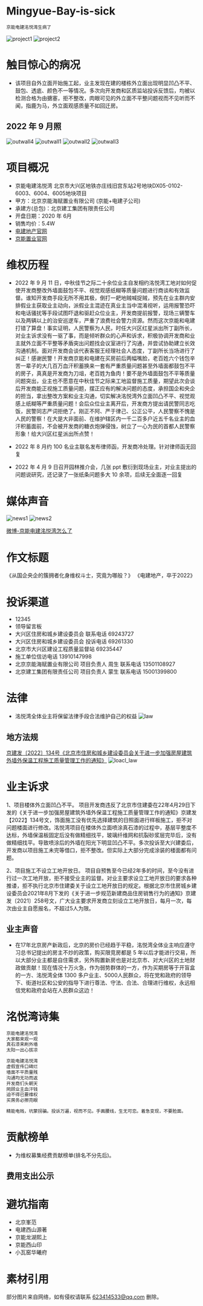 # Mingyue-Bay-is-sick
```java
京能电建洺悦湾生病了
```

![project1](image/project/project1.png)
![project2](image/project/project2.png)

# 触目惊心的病况


 - 该项目自外立面开始施工起，业主发现在建的楼栋外立面出现明显凹凸不平、鼓包、透底、颜色不一等情况。多次向开发商和区质监站投诉反馈后，均被以检测合格为由搪塞，拒不整改，肉眼可见的外立面不平整问题视而不见听而不闻，指鹿为马，外立面观感质量不如回迁房。


## 2022 年 9 月照  
![outwall4](image/exterior_wall/2022_09/WechatIMG1703.jpeg)
![outwall1](image/exterior_wall/2022_09/WechatIMG3453.jpeg)
![outwall2](image/exterior_wall/2022_09/WechatIMG3451.jpeg)
![outwall3](image/exterior_wall/2022_09/WechatIMG207.jpeg)




# 项目概况
- 京能电建洺悦湾
    北京市大兴区地铁亦庄线旧宫东站2号地块DX05-0102-6003、6004、6005地块项目
- 甲方：北京京能海赋置业有限公司  (京能+电建子公司)
- 承建方(总包)：北京建工集团有限责任公司    
- 开盘日期：2020 年 6月 
- 销售均价：5.4W
- [电建地产官网](http://fdc.powerchina.cn/)
- [京能置业官网](http://beh-zy.com/)

# 维权历程
-    2022 年 9 月 11 日，中秋佳节之际二十余位业主自发相约洺悦湾工地对如何促使开发商整改外墙面鼓包不平、视觉观感纸糊等质量问题进行商谈和有效监督。谁知开发商手段无所不用其极，倒打一耙地贼喊捉贼，预先在业主群内安排假业主获取业主动向，派假业主混迹在真业主当中混淆视听，运用报警恐吓和电话骚扰等手段试图吓退和驱赶众位业主，开发商提前报警，现场三辆警车以及两辆以上的治安巡逻车，严重了浪费社会警力资源。然而这次京能和电建打错了算盘！事实证明，人民警察为人民，时任大兴区红星派出所丁副所长，对业主诉求没有一驱了事，而是倾听群众的心声和诉求，积极协调开发商和业主就外立面不平整等矛盾突出问题找会议室进行了沟通，并尝试协助建立长效沟通机制。面对开发商会谈代表客服王经理社会人态度，丁副所长当场进行了纠正！感谢民警！开发商京能和电建在买房前后两幅嘴脸，老百姓六个钱包辛苦一辈子的大几百万血汗积蓄换来一套有严重质量问题甚至外墙面都鼓包不平的房子，真真是开发商为刀俎，老百姓为鱼肉！要不是外墙面鼓包不平等质量问题突出，业主也不愿意在中秋佳节之际来工地监督施工质量，期望此次会谈后开发商能正视施工质量问题，摆正应有的解决问题的态度，承担国企和央企的担当，拿出整改方案和业主沟通，切实解决洺悦湾外立面凹凸不平、视觉观感上纸糊等严重质量问题！会后众位业主离开后，开发商方提出请民警同志吃饭，民警同志严词拒绝了。刚正不阿、严于律己、公正公平，人民警察不愧是人民的警察！在大是大非面前、在维护辖区内一千二百多户近五千名业主的血汗积蓄面前，不会被开发商的糖衣炮弹侵蚀，树立了一心为民的首都人民警察形象！给大兴区红星派出所点赞！

- 2022 年 8 月约 100 名业主联名发布律师函，开发商冷处理。针对律师函无回复
- 2022 年 4 月 9 日召开园林推介会，几张 ppt 敷衍到现场业主，对业主提出的问题说研究，还记录了一张纸条问题多大 10 余项，后续无全面逐一回复


# 媒体声音
![news1](image/news/weibo1.png)
![news2](image/news/weibo2.png)

[微博-京能电建洺悦湾怎么了](https://m.weibo.cn/u/3939078745?from=10C9095010&wm=9006_2001&sourceType=weixin)

# 作文标题
《从国企央企的簇拥者化身维权斗士，究竟为哪般？》
《电建地产，卒于2022》


# 投诉渠道
- 12345
- 领导留言板
- 大兴区住房和城乡建设委员会 联系电话 69243727 
- 大兴区住房和城乡建设委员会 投诉电话 69261330
- 北京市大兴区建设工程质量监督站 69235447
- 施工单位信访电话 13910147998
- 北京京能海赋置业有限公司 项目负责人 周生 联系电话 13501108927 
- 北京建工集团有限责任公司 项目负责人 蒙生 联系电话 15001399800

# 法律
- 洺悦湾全体业主将保留法律手段合法维护自己的权益
![law](image/other/lawletter.png)

## 地方法规
[京建发〔2022〕134号《北京市住房和城乡建设委员会关于进一步加强房屋建筑外墙外保温工程施工质量管理工作的通知》](http://zjw.beijing.gov.cn/bjjs/gcjs/tzgg36/325818509/index.shtml)
![loacl_law](image/other/local_law.png)

# 业主诉求
1、项目楼体外立面凹凸不平。
项目开发商违反了北京市住建委在22年4月29日下发的《关于进一步加强房屋建筑外墙外保温工程施工质量管理工作的通知》京建发【2022】134号文，饰面施工没有优先选择建筑的日照面进行样板施工，拒不对问题楼面进行修改。洺悦湾项目在楼体外立面喷涂真石漆的过程中，基层平整度不达标，外墙保温板固定后没有做精细找平，玻璃纤维网和抗裂砂浆层完毕后，没有做精细找平。导致喷涂后的外墙在阳光下明显凹凸不平。多次投诉至大兴建委后，开发商以项目施工未完等借口，拒不整改。但实际上大部分完成涂装的楼面都有问题。

2、项目施工不设立工地开放日。
项目自预售至今已经2年多的时间，至今没有进行过一次工地开放，拒不接受业主的监督。对业主要求设立工地开放日的要求各种推诿，拒不执行北京市住建委关于设立工地开放日的规定。根据北京市住房城乡建设委员会2021年8月下发的《关于进一步规范新建商品住房销售行为的通知》京建发〔2021〕258号文，广大业主要求开发商立刻设立工地开放日，每月一次，每次由业主自愿报名，不超过5人为限。

## 业主声音

- 在17年北京房产新政后，北京的房价已经趋于平稳，洺悦湾全体业主响应遵守习总书记提出的房主不炒的政策，购买限竞房都是 5 年以后才能进行交易，所以大部分业主都是自住需求，另外购置新房也是对北京市、对大兴区的土地财政做贡献！现在情况十万火急，作为弱势群体的一方，作为买期房等于开盲盒的一方、洺悦湾全体 1300 多户业主、5000人民群众，将在党和政府的领导下、街道社区和公安的指导下进行尊法、守法、合法、合理进行维权，永远相信党和政府会站在人民群众这边！


# 洺悦湾诗集

```java
京能电建洺悦湾
大家都来观一观
真石漆来刷外墙
太阳一出心拔凉
```
```java
京能电建洺悦湾
虚假宣传口碑烂
墙面不平质量残
沟通均无功而返
开发商们头朝天
罔顾业主血汗钱
迫不得已要维权
买房务必擦亮眼
```

```java
精能电贱，坑蒙拐骗。投诉万遍，视而不见。手画腰线，生无可恋。着急变现，不要脸面。
```


# 贡献榜单
- 为维权募集经费贡献榜单(排名不分先后)。

## 费用支出公示

# 避坑指南
- 北京峯范
- 电建西山源著
- 京能龙湖熙上
- 京能西山印
- 小瓦窑华曦府

# 素材引用
部分图片来自网络，如有侵权请联系 623414533@qq.com 删除。



